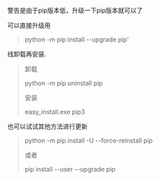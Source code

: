 警告是由于pip版本低，升级一下pip版本就可以了

可以直接升级用

> python -m pip install --upgrade pip'

线卸载再安装.

> 卸载
>
> python -m pip uninstall pip
>
> 安装
>
> easy_install.exe pip3

也可以试试其他方法进行更新

> python -m pip install -U --force-reinstall pip
>
> 或者
>
> pip install --user --upgrade pip